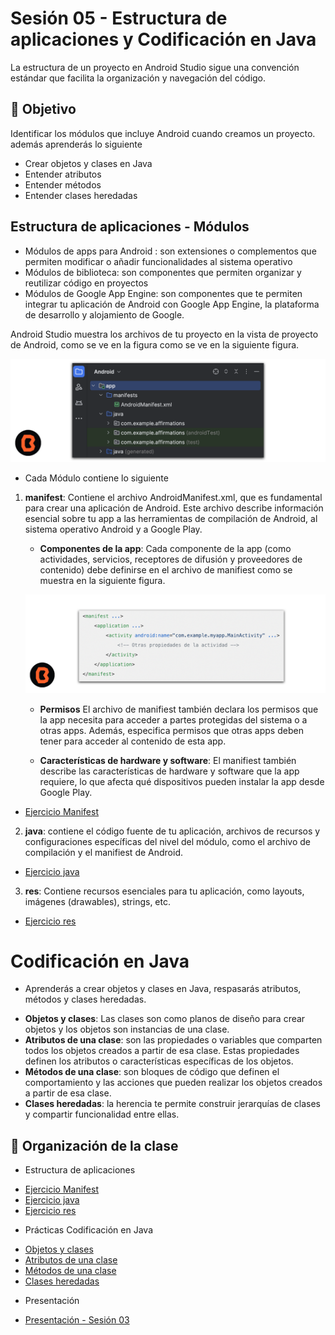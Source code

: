 # Sesión 05 - Estructura de aplicaciones y Codificación en Java

La estructura de un proyecto en Android Studio sigue una convención estándar que facilita la organización y navegación del código.

## 🎯 Objetivo

Identificar los módulos que incluye Android cuando creamos un proyecto. además aprenderás lo siguiente

* Crear objetos y clases en Java
* Entender atributos
* Entender métodos
* Entender clases heredadas

## Estructura de aplicaciones - Módulos

* Módulos de apps para Android : son extensiones o complementos que permiten modificar o añadir funcionalidades al sistema operativo
* Módulos de biblioteca: son componentes que permiten organizar y reutilizar código en proyectos
* Módulos de Google App Engine: son componentes que te permiten integrar tu aplicación de Android con Google App Engine, la plataforma de desarrollo y alojamiento de Google.

Android Studio muestra los archivos de tu proyecto en la vista de proyecto de Android, como se ve en la figura como se ve en la siguiente figura.

![Módulos Android Studio](img/01.png)

* Cada Módulo contiene lo siguiente

1. **manifest**: Contiene el archivo AndroidManifest.xml, que es fundamental para crear una aplicación de Android. Este archivo describe información esencial sobre tu app a las herramientas de compilación de Android, al sistema operativo Android y a Google Play.
    * **Componentes de la app**: Cada componente de la app (como actividades, servicios, receptores de difusión y proveedores de contenido) debe definirse en el archivo de manifiest como se muestra en la siguiente figura.

    ![Módulos Android Studio](img/02.png)

    * **Permisos** El archivo de manifiest también declara los permisos que la app necesita para acceder a partes protegidas del sistema o a otras apps. Además, especifica permisos que otras apps deben tener para acceder al contenido de esta app.

    * **Características de hardware y software**: El manifiest también describe las características de hardware y software que la app requiere, lo que afecta qué dispositivos pueden instalar la app desde Google Play.
- [Ejercicio Manifest](ejercicio-manifest/README.md)

2. **java**: contiene el código fuente de tu aplicación, archivos de recursos y configuraciones específicas del nivel del módulo, como el archivo de compilación y el manifiest de Android.
- [Ejercicio java](ejercicio-java/README.md)
3. **res**: Contiene recursos esenciales para tu aplicación, como layouts, imágenes (drawables), strings, etc.

- [Ejercicio res](ejercicio-res/README.md)

# Codificación en Java

* Aprenderás a crear objetos y clases en Java, respasarás atributos, métodos y clases heredadas.

- **Objetos y clases**: Las clases son como planos de diseño para crear objetos y los objetos son instancias de una clase.
- **Atributos de una clase**: son las propiedades o variables que comparten todos los objetos creados a partir de esa clase. Estas propiedades definen los atributos o características específicas de los objetos.
- **Métodos de una clase**: son bloques de código que definen el comportamiento y las acciones que pueden realizar los objetos creados a partir de esa clase.
- **Clases heredadas**: la herencia te permite construir jerarquías de clases y compartir funcionalidad entre ellas.




## 📝 Organización de la clase

* Estructura de aplicaciones
- [Ejercicio Manifest](ejercicio-manifest/README.md)
- [Ejercicio java](ejercicio-java/README.md)
- [Ejercicio res](ejercicio-res/README.md)
* Prácticas Codificación en Java
- [Objetos y clases](practica-objetos-clases/README.md)
- [Atributos de una clase](ejercicio-manifest/README.md)
- [Métodos de una clase](practica-metodos/README.md)
- [Clases heredadas](ejercicio-manifest/README.md)
* Presentación
- [Presentación - Sesión 03](presentacion/Sesion-05.pptx)